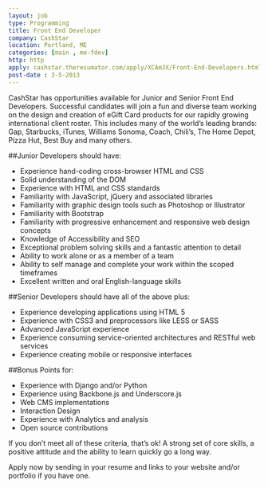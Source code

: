 ```yaml
---
layout: job
type: Programming
title: Front End Developer
company: CashStar
location: Portland, ME
categories: [main , me-fdev]
http: http
apply: cashstar.theresumator.com/apply/XCAmJX/Front-End-Developers.html
post-date : 3-5-2013
---
```


CashStar has opportunities available for Junior and Senior Front End Developers.  Successful candidates will join a fun and diverse team working on the design and creation of eGift Card products for our rapidly growing international client roster. This includes many of the world’s leading brands: Gap, Starbucks, iTunes, Williams Sonoma, Coach, Chili’s, The Home Depot, Pizza Hut, Best Buy and many others.

##Junior Developers should have:
* Experience hand-coding cross-browser HTML and CSS
* Solid understanding of the DOM
* Experience with HTML and CSS standards
* Familiarity with JavaScript, jQuery and associated libraries
* Familiarity with graphic design tools such as Photoshop or Illustrator
* Familiarity with Bootstrap
* Familiarity with progressive enhancement and responsive web design concepts
* Knowledge of Accessibility and SEO
* Exceptional problem solving skills and a fantastic attention to detail
* Ability to work alone or as a member of a team
* Ability to self manage and complete your work within the scoped timeframes
* Excellent written and oral English-language skills

##Senior Developers should have all of the above plus:
* Experience developing applications using HTML 5
* Experience with CSS3 and preprocessors like LESS or SASS
* Advanced JavaScript experience
* Experience consuming service-oriented architectures and RESTful web services
* Experience creating mobile or responsive interfaces

##Bonus Points for:
* Experience with Django and/or Python
* Experience using Backbone.js and Underscore.js
* Web CMS implementations
* Interaction Design
* Experience with Analytics and analysis
* Open source contributions

If you don’t meet all of these criteria, that’s ok! A strong set of core skills, a positive attitude and the ability to learn quickly go a long way.

Apply now by sending in your resume and links to your website and/or portfolio if you have one.